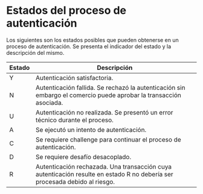 # Estados del proceso de autenticación

Los siguientes son los estados posibles que pueden obtenerse en un proceso de autenticación. Se presenta el indicador del estado y la descripción del mismo.

Estado | Descripción                                                                                               |
-------|-----------------------------------------------------------------------------------------------------------|
 Y     | Autenticación satisfactoria.                                                                              |  
 N     | Autenticación fallida. Se rechazó la autenticación sin embargo el comercio puede aprobar la transacción asociada.                                                                                                          |
 U     | Autenticación no realizada. Se presentó un error técnico durante el proceso.                              |
 A     | Se ejecutó un intento de autenticación.                                                                   |
 C     | Se requiere challenge para continuar el proceso de autenticación.                                         |
 D     | Se requiere desafío desacoplado.                                                                          |
 R     | Autenticación rechazada. Una transacción cuya autenticación resulte en estado R no debería ser procesada debido al riesgo.                                                                                                  |                                                                                                |